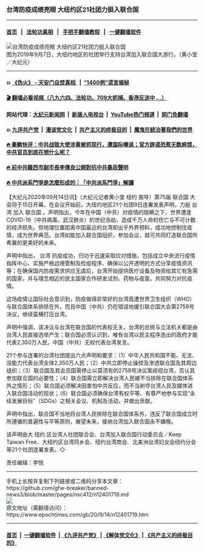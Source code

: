 ### 台湾防疫成绩亮眼 大纽约区21社团力挺入联合国
------------------------

#### [首页](https://github.com/gfw-breaker/banned-news3/blob/master/README.md) &nbsp;&nbsp;|&nbsp;&nbsp; [法轮功真相](https://github.com/begood0513/basic/blob/master/README.md)  &nbsp;&nbsp;|&nbsp;&nbsp; [手把手翻墙教程](https://github.com/gfw-breaker/guides/wiki)  &nbsp;&nbsp;|&nbsp;&nbsp; [一键翻墙软件](https://github.com/gfw-breaker/nogfw/blob/master/README.md)  



<div><img alt="台湾防疫成绩亮眼 大纽约区21社团力挺入联合国" class="attachment-djy_600_400 size-djy_600_400 wp-post-image" src="https://i.epochtimes.com/assets/uploads/2020/09/44f0fe57c96ae2bac8e4e8388dcc22ee-600x400.jpg"/>
<div class="caption">
 图为2019年9月7日，大纽约地区的社团举行支持台湾加入联合国大游行。（黄小堂／大纪元）
</div></div><hr/>

#### 💥 [《伪火》 - 天安门自焚真相 ](http://141.164.51.119:10000/videos/blog/weihuo.html)&nbsp; |&nbsp; [“1400例”谎言揭秘  ](http://141.164.51.119:10000/videos/blog/jiexi1400.html)

#### [ 🎬  翻墙必看视频（八九六四、法轮功、709大抓捕、香港反送中 ...）](https://github.com/gfw-breaker/links/blob/master/banned.md)

#### 网站代理：[大纪元新闻网](http://167.172.10.89:10080/gb/) &nbsp;|&nbsp; [新唐人电视台](http://167.172.10.89:8808/gb/)  &nbsp;|&nbsp; [YouTube热门频道](http://158.247.203.241/youtube.html) &nbsp;|&nbsp; [网门免翻墙](http://158.247.203.241:11000/show.aspx?name=ogHome)

#### 💥 [九评共产党](http://141.164.51.119:10000/videos/res/jiuping/)&nbsp; |&nbsp; [漫谈党文化](http://141.164.51.119:10000/videos/res/mtdwh/)&nbsp; |&nbsp; [共产主义的终极目的](http://141.164.51.119:10000/videos/res/zjmd/)&nbsp; |&nbsp; [魔鬼在統治著我們的世界](http://141.164.51.119:10000/videos/res/TheSpecter/)  

#### [ 🔥  秦鹏快评：中共战狼大使涉黄被抓现行，遭国际嘲讽；官方辟谣恐惹无数麻烦，中共官员到底在想什么呢？](http://141.164.51.119:10000/videos/news/qp03.html)

#### [ 🔥  前中共雞西市副市長李傳良公開對抗中共暴政聲明](http://141.164.51.119:10000/videos/news/../tui/index.html)

#### [ 🔥  中共派系鬥爭是怎麼形成的｜「中共派系鬥爭」解讀](http://141.164.51.119:10000/videos/news/don02.html)

<div><p>
 【大纪元2020年09月14日讯】（大纪元记者黄小堂
 <ok href="https://www.epochtimes.com/gb/tag/%E7%BA%BD%E7%BA%A6.html">
  纽约
 </ok>
 报导）第75届
 <ok href="https://www.epochtimes.com/gb/tag/%E8%81%94%E5%90%88%E5%9B%BD.html">
  联合国
 </ok>
 大会将于15日开幕。在会议开始前，大纽约地区21个社团9日连署发表声明，力挺
 <ok href="https://www.epochtimes.com/gb/tag/%E5%8F%B0%E6%B9%BE.html">
  台湾
 </ok>
 加入
 <ok href="https://www.epochtimes.com/gb/tag/%E8%81%94%E5%90%88%E5%9B%BD.html">
  联合国
 </ok>
 。声明指出，今年在中国（中共）对疫情的隐瞒之下，世界遭逢COVID-19（中共病毒，武汉肺炎）的世纪浩劫，造成千万人命的伤亡与不可计数的经济损失。但地理位置距离中国最近的台湾却出乎外界预料，成功地控制住疫情，成为世界典范。台湾如能加入联合国组织，参加会议，就可共同打造联合国所希冀的更美好的未来。
</p>
<p>
 声明中指出，
 <ok href="https://www.epochtimes.com/gb/tag/%E5%8F%B0%E6%B9%BE.html">
  台湾
 </ok>
 抗疫成功，归功于迅速采取应对措施，包括成立中央流行疫情指挥中心、实施严格边境管制及检疫程序、确保以公开透明的方式分享疫情资讯等；在确保国内防疫需求供应无虞后，台湾开始提供医疗设备及物资给其它有急需的国家，并与理念相近的民主国家合作研发试剂、药物与疫苗，共同努力对抗疫情。
</p>
<p>
 这场疫情让国际社会意识到，防疫做得非常好的台湾竟遭世界卫生组织（WHO）与联合国体系排除在外，而且中国（中共）仍在错误地援引联合国大会第2758号决议，继续蛮横打压台湾。
</p>
<p>
 声明中强调，该决议与台湾在联合国的代表权无关。台湾的总统与立法机关都是由台湾人民直接选举产生；联合国必须认识到，唯有台湾以民主程序选出的政府才能代表2,350万人民，中国（中共）无权代表台湾发言。
</p>
<p>
 21个参与连署的台湾社团提出六点声明和要求：（1）中华人民共和国不能、无法、没能力代表台湾全体2,350万人民；（2）中共立即停止操控及渗透联合国及其周边组织；（3）联合国及其会员国需停止以莫须有的2758号决议案歧视台湾，否认其参加联合国的必要性；（4）联合国需立即解决台湾人民被不当排除在联合国体系外之情形；（5）联合国必须解决因害怕中共反应，而不当剥夺台湾人民及媒体进入联合国活动的现状；（6）联合国必须确保台湾有权平等、有尊严地参与实现“永续发展目标”（SDGs）之相关会议、机制及活动，并做出贡献。
</p>
<p>
 声明中指出，联合国不当地将台湾人民排除在联合国体系外，违反了联合国成立时所遵循的普遍性与平等原则，展望未来，接纳台湾加入联合国永不嫌晚。
</p>
<p>
 该声明由大
 <ok href="https://www.epochtimes.com/gb/tag/%E7%BA%BD%E7%BA%A6.html">
  纽约
 </ok>
 区台湾人社团联合会、台湾加入联合国行动委员会／Keep Taiwan Free、大纽约区台湾同乡会、纽约台湾商会、北美洲台湾妇女会纽约分会等21个社团连署发表。◇
</p>
<p>
 责任编辑：李悦
</p>
</div>
<hr/>
手机上长按并复制下列链接或二维码分享本文章：<br/>
https://github.com/gfw-breaker/banned-news3/blob/master/pages/nsc412/n12401719.md <br/>
<a href='https://github.com/gfw-breaker/banned-news3/blob/master/pages/nsc412/n12401719.md'><img src='https://github.com/gfw-breaker/banned-news3/blob/master/pages/nsc412/n12401719.md.png'/></a> <br/>
原文地址（需翻墙访问）：https://www.epochtimes.com/gb/20/9/14/n12401719.htm


------------------------
#### [首页](https://github.com/gfw-breaker/banned-news3/blob/master/README.md) &nbsp;|&nbsp; [一键翻墙软件](https://github.com/gfw-breaker/nogfw/blob/master/README.md) &nbsp;| [《九评共产党》](https://github.com/gfw-breaker/9ping.md/blob/master/README.md#九评之一评共产党是什么) | [《解体党文化》](https://github.com/gfw-breaker/jtdwh.md/blob/master/README.md) | [《共产主义的终极目的》](https://github.com/gfw-breaker/gczydzjmd.md/blob/master/README.md)


<img src='http://gfw-breaker.win/banned-news3/pages/nsc412/n12401719.md' width='0px' height='0px'/>